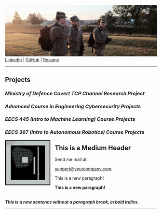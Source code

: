 <head>
<style>
  .project-section{
  float: left;    
    margin: 0 15px 0 0;
  text-align: left;
  }
  </style>
</head>

<!-- <BODY BGCOLOR="FFFFFF"> -->
<CENTER><IMG SRC="copyrotcnerdshit.JPG" ALIGN="BOTTOM"> </CENTER>
<a href="https://www.linkedin.com/in/owenthomasyoung/" target="_blank" rel="noopener noreferrer">LinkedIn</a> | <a href="https://github.com/otyoung" target="_blank" rel="noopener noreferrer">GitHub</a> | <a href="http://www.otyoung.com/Documents/Owen%20Young%20Resume.pdf" target="_blank" rel="noopener noreferrer">Resume</a>
<HR>
<section name="projects">
  <H2>Projects</H2>
  <H3><em>Ministry of Defence Covert TCP Channel Research Project</em></H3>
  <H3><em>Advanced Course in Engineering Cybersecurity Projects</em></H3>
  <H3><em>EECS 445 (Intro to Machine Learning) Course Projects</em></H3>
  <H3><em>EECS 367 (Intro to Autonomous Robotics) Course Projects</em></H3>
  <div class="project-section">
    <img src="/assets/images/eecs367sc.png" align="left" width="150">
    
  </div>
  </section>
  
  
<H2>This is a Medium Header</H2>

Send me mail at <a href="mailto:support@yourcompany.com">

support@yourcompany.com</a>.

<P> This is a new paragraph!

<P> <B>This is a new paragraph!</B>

<BR> <B><I>This is a new sentence without a paragraph break, in bold italics.</I></B>

<HR>
